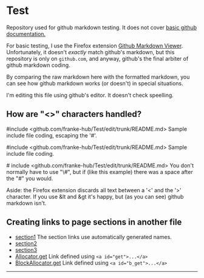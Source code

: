 # Test
Repository used for github markdown testing. It does not cover [basic github documentation.](https://docs.github.com/en/get-started/writing-on-github/getting-started-with-writing-and-formatting-on-github)

For basic testing, I use the Firefox extension [Github Markdown Viewer](https://github.com/painyeph/GitLabMarkdownViewer).
Unfortunately, it doesn't *exactly* match github's markdown,
but this repository is only on `github.com`, and anyway, github's the final arbiter of github markdown coding.

By comparing the raw markdown here with the formatted markdown, you can see how github markdown works (or doesn't) in special situations.

I'm editing this file using github's editor. It doesn't check speelling. 

## How are "\<\>" characters handled?
\#include <github.com/franke-hub/Test/edit/trunk/README.md> Sample include file coding, escaping the '#'.

#include <github.com/franke-hub/Test/edit/trunk/README.md> Sample include file coding.

\# include <github.com/franke-hub/Test/edit/trunk/README.md> You don't normally have to use "\\#", but if (like this example) there was a space after the "#" you would.

Aside: the Firefox extension discards all text between a '<' and the '>' character. If you use &lt and &gt it's happy, but (as you can see) github markdown isn't.

## Creating links to page sections in another file
- [section1](./section-page.md#section1) The section links use automatically generated names.
- [section2](./section-page.md#section2)
- [section3](./section-page.md#section3)
- [Allocator.get](./section-page.md#get) Link defined using `<a id="get">...</a>`
- [BlockAllocator.get](./section-page.md#b_get) Link defined using `<a id="b_get">...</a>`

---
